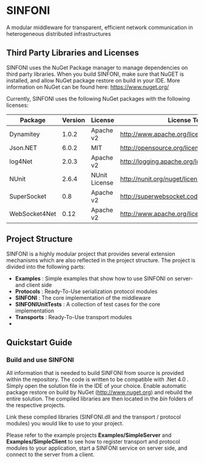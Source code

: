 # SINFONI
A modular middleware for transparent, efficient network communication in heterogeneous distributed infrastructures

## Third Party Libraries and Licenses

SINFONI uses the NuGet Package manager to manage dependencies on third party libraries. When you build SINFONI, make sure that NuGET is installed, and allow NuGet package restore on build in your IDE. More information on NuGet can be found here: https://www.nuget.org/

Currently, SINFONI uses the following NuGet packages with the following licenses:

Package | Version | License | License Text
--------|---------| --------| -------------
Dynamitey | 1.0.2 | Apache v2 | http://www.apache.org/licenses/LICENSE-2.0
Json.NET | 6.0.2 |  MIT | http://opensource.org/licenses/MIT
log4Net | 2.0.3 |  Apache v2 | http://logging.apache.org/log4net/license.html
NUnit | 2.6.4 | NUnit License | http://nunit.org/nuget/license.html
SuperSocket | 0.8 | Apache v2 | http://superwebsocket.codeplex.com/license
WebSocket4Net | 0.12 | Apache v2 | http://www.apache.org/licenses/LICENSE-2.0

## Project Structure

SINFONI is a highly modular project that provides several extension mechanisms which are also reflected in the project structure. The project is divided into the following parts:

* __Examples__ : Simple examples that show how to use SINFONI on server- and client side
* __Protocols__ : Ready-To-Use serialization protocol modules
* __SINFONI__ : The core implementation of the middleware
* __SINFONIUnitTests__ : A collection of test cases for the core implementation
* __Transports__ : Ready-To-Use transport modules
* 

## Quickstart Guide

### Build and use SINFONI

All information that is needed to build SINFONI from source is provided within the repository. The code is written to be compatible with .Net 4.0 . Simply open the solution file in the IDE of your choice. Enable automatic package restore on build by NuGet (http://www.nuget.org) and rebuild the entire solution.
The compiled libraries are then located in the _bin_ folders of the respective projects.

Link these compiled libraries (SINFONI.dll and the transport / protocol modules) you would like to use to your project. 

Please refer to the example projects __Examples/SimpleServer__ and __Examples/SimpleClient__ to see how to register transport and protocol modules to your application, start a SINFONI service on server side, and connect to the server from a client.
